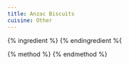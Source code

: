 ```yaml
---
title: Anzac Biscuits
cuisine: Other
---
```


{% ingredient %}
{% endingredient %{

{% method %}
{% endmethod %}
